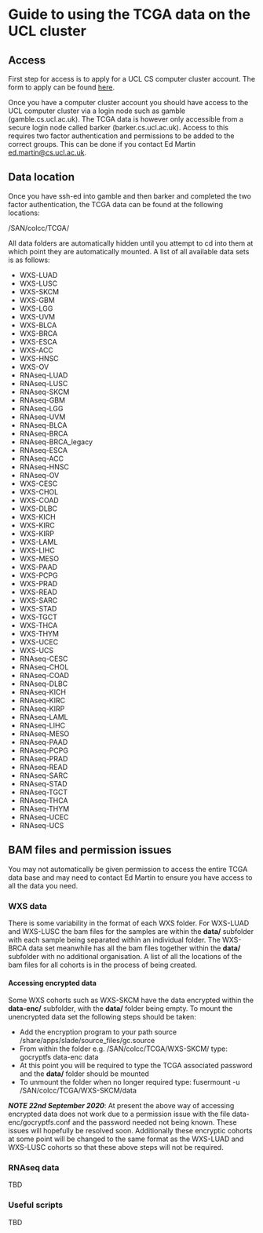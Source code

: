 # Guide to using the TCGA data on the UCL cluster


## Access

First step for access is to apply for a UCL CS computer cluster account. The form to apply can be found [here](https://hpc.cs.ucl.ac.uk/account-form/).

Once you have a computer cluster account you should have access to the UCL computer cluster via a login node such as gamble (gamble.cs.ucl.ac.uk). The TCGA data is however only accessible from a secure login node called barker (barker.cs.ucl.ac.uk). Access to this requires two factor authentication and permissions to be added to the correct groups. This can be done if you contact Ed Martin <ed.martin@cs.ucl.ac.uk>. 


## Data location

Once you have ssh-ed into gamble and then barker and completed the two factor authentication, the TCGA data can be found at the following locations:

/SAN/colcc/TCGA/

All data folders are automatically hidden until you attempt to cd into them at which point they are automatically mounted. A list of all available data sets is as follows:

* WXS-LUAD
* WXS-LUSC
* WXS-SKCM
* WXS-GBM
* WXS-LGG
* WXS-UVM
* WXS-BLCA
* WXS-BRCA
* WXS-ESCA
* WXS-ACC
* WXS-HNSC
* WXS-OV
* RNAseq-LUAD
* RNAseq-LUSC
* RNAseq-SKCM
* RNAseq-GBM
* RNAseq-LGG
* RNAseq-UVM
* RNAseq-BLCA
* RNAseq-BRCA
* RNAseq-BRCA_legacy
* RNAseq-ESCA
* RNAseq-ACC
* RNAseq-HNSC
* RNAseq-OV
* WXS-CESC
* WXS-CHOL
* WXS-COAD
* WXS-DLBC
* WXS-KICH
* WXS-KIRC
* WXS-KIRP
* WXS-LAML
* WXS-LIHC
* WXS-MESO
* WXS-PAAD
* WXS-PCPG
* WXS-PRAD
* WXS-READ
* WXS-SARC
* WXS-STAD
* WXS-TGCT
* WXS-THCA
* WXS-THYM
* WXS-UCEC
* WXS-UCS
* RNAseq-CESC
* RNAseq-CHOL
* RNAseq-COAD
* RNAseq-DLBC
* RNAseq-KICH
* RNAseq-KIRC
* RNAseq-KIRP
* RNAseq-LAML
* RNAseq-LIHC
* RNAseq-MESO
* RNAseq-PAAD
* RNAseq-PCPG
* RNAseq-PRAD
* RNAseq-READ
* RNAseq-SARC
* RNAseq-STAD
* RNAseq-TGCT
* RNAseq-THCA
* RNAseq-THYM
* RNAseq-UCEC
* RNAseq-UCS


## BAM files and permission issues

You may not automatically be given permission to access the entire TCGA data base and may need to contact Ed Martin to ensure you have access to all the data you need.

### WXS data

There is some variability in the format of each WXS folder. For WXS-LUAD and WXS-LUSC the bam files for the samples are within the **data/** subfolder with each sample being separated within an individual folder. The WXS-BRCA data set meanwhile has all the bam files together within the **data/** subfolder with no additional organisation. A list of all the locations of the bam files for all cohorts is in the process of being created.

#### Accessing encrypted data
Some WXS cohorts such as WXS-SKCM have the data encrypted within the **data-enc/** subfolder, with the **data/** folder being empty. To mount the unencrypted data set the following steps should be taken:


* Add the encryption program to your path
		source /share/apps/slade/source_files/gc.source 
* From within the folder e.g. /SAN/colcc/TCGA/WXS-SKCM/ type:
		gocryptfs data-enc data
* At this point you will be required to type the TCGA associated password and the **data/** folder should be mounted
* To unmount the folder when no longer required type:
		fusermount -u /SAN/colcc/TCGA/WXS-SKCM/data

***NOTE 22nd September 2020***: At present the above way of accessing encrypted data does not work due to a permission issue with the file data-enc/gocryptfs.conf and the password needed not being known. These issues will hopefully be resolved soon. Additionally these encryptic cohorts at some point will be changed to the same format as the WXS-LUAD and WXS-LUSC cohorts so that these above steps will not be required.


### RNAseq data

TBD

### Useful scripts

TBD




